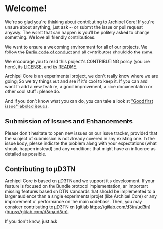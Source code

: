 # Welcome!

We're so glad you're thinking about contributing to Archipel Core! If you're unsure about anything, just ask -- or submit the issue or pull request anyway. The worst that can happen is you'll be politely asked to change something. We love all friendly contributions.

We want to ensure a welcoming environment for all of our projects. We follow the [Berlin code of conduct](https://berlincodeofconduct.org/) and all contributors should do the same.

We encourage you to read this project's CONTRIBUTING policy (you are here), its [LICENSE](LICENSE.md), and its [README](README.md).

Archipel Core is an experimental project, we don't really know where we are going;
So we try things out and see if it's cool to keep it.
If you can and want to add a new feature, a good improvement, a nice documentation or other cool stuff : please do.

And if you don't know what you can do, you can take a look at ["Good first issue" labeled issues](https://github.com/EpicKiwi/archipel-core/issues?q=is%3Aissue+is%3Aopen+sort%3Aupdated-desc+label%3A%22good+first+issue%22).

## Submission of Issues and Enhancements

Please don't hesitate to open new issues on our issue tracker, provided that
the subject of submission is not already covered in any existing one.
In the issue body, please indicate the problem along with your expectations
(what should happen instead) and any conditions that might have an influence
as detailed as possible.

## Contributing to µD3TN

Archipel Core is based on µD3TN and we support it's development.
If your feature is focused on the Bundle protocol implementation, an important missing features based on DTN standards that should be implemented to a larger audience than a single experimental projet (like Archipel Core) or any improvement of performance on the main codebase. Then, you may consider contributing to µD3TN on [gitlab https://gitlab.com/d3tn/ud3tn](https://gitlab.com/d3tn/ud3tn).

If you don't know, just ask
